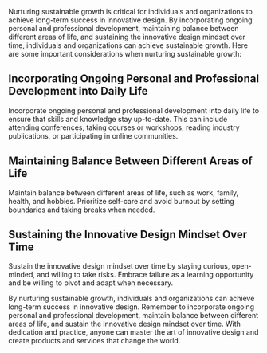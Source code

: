 
Nurturing sustainable growth is critical for individuals and organizations to achieve long-term success in innovative design. By incorporating ongoing personal and professional development, maintaining balance between different areas of life, and sustaining the innovative design mindset over time, individuals and organizations can achieve sustainable growth. Here are some important considerations when nurturing sustainable growth:

Incorporating Ongoing Personal and Professional Development into Daily Life
---------------------------------------------------------------------------

Incorporate ongoing personal and professional development into daily life to ensure that skills and knowledge stay up-to-date. This can include attending conferences, taking courses or workshops, reading industry publications, or participating in online communities.

Maintaining Balance Between Different Areas of Life
---------------------------------------------------

Maintain balance between different areas of life, such as work, family, health, and hobbies. Prioritize self-care and avoid burnout by setting boundaries and taking breaks when needed.

Sustaining the Innovative Design Mindset Over Time
--------------------------------------------------

Sustain the innovative design mindset over time by staying curious, open-minded, and willing to take risks. Embrace failure as a learning opportunity and be willing to pivot and adapt when necessary.

By nurturing sustainable growth, individuals and organizations can achieve long-term success in innovative design. Remember to incorporate ongoing personal and professional development, maintain balance between different areas of life, and sustain the innovative design mindset over time. With dedication and practice, anyone can master the art of innovative design and create products and services that change the world.
